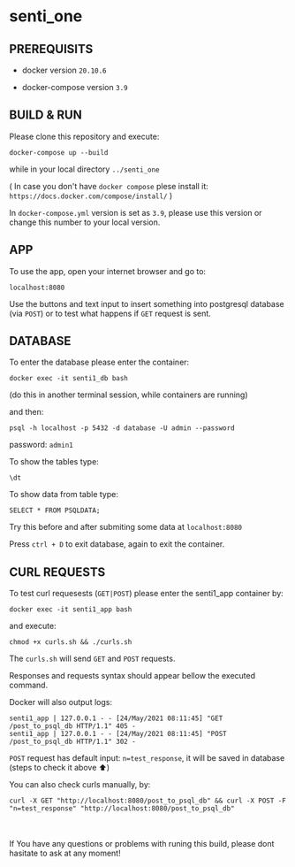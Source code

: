 # senti_one

## PREREQUISITS
- docker version `20.10.6`

- docker-compose version `3.9`

## BUILD & RUN

Please clone this repository and execute:
```
docker-compose up --build
```
while in your local directory `../senti_one`


( In case you don't have `docker compose` plese install it:
```https://docs.docker.com/compose/install/``` )

In `docker-compose.yml` version is set as `3.9`, please use this version or change this number to your local version.

## APP

To use the app, open your internet browser and go to:
```
localhost:8080
```
Use the buttons and text input to insert something into postgresql database (via `POST`) or to test what happens if `GET` request is sent.

## DATABASE
To enter the database please enter the container:
```
docker exec -it senti1_db bash
```
(do this in another terminal session, while containers are running)

and then:
```
psql -h localhost -p 5432 -d database -U admin --password
```
password: `admin1`

To show the tables type:
```
\dt
```
To show data from table type:
```
SELECT * FROM PSQLDATA;
```
Try this before and after submiting some data at `localhost:8080`

Press `ctrl + D` to exit database, again to exit the container.
## CURL REQUESTS
To test curl requesests (`GET|POST`) please enter the senti1_app container by:
```
docker exec -it senti1_app bash
```
and execute:
```
chmod +x curls.sh && ./curls.sh
```
The `curls.sh` will send `GET` and `POST` requests. 

Responses and requests syntax should appear bellow the executed command.

Docker will also output logs:
```
senti1_app | 127.0.0.1 - - [24/May/2021 08:11:45] "GET /post_to_psql_db HTTP/1.1" 405 -
senti1_app | 127.0.0.1 - - [24/May/2021 08:11:45] "POST /post_to_psql_db HTTP/1.1" 302 -
```
`POST` request has default input: `n=test_response`, it will be saved in database (steps to check it above ⬆️)

You can also check curls manually, by:
```
curl -X GET "http://localhost:8080/post_to_psql_db" && curl -X POST -F "n=test_response" "http://localhost:8080/post_to_psql_db"
```
<br><br>
If You have any questions or problems with runing this build, please dont hasitate to ask at any moment!
